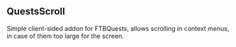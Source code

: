 ## QuestsScroll

Simple client-sided addon for FTBQuests, allows scrolling in context menus, in case of them too large for the screen.  